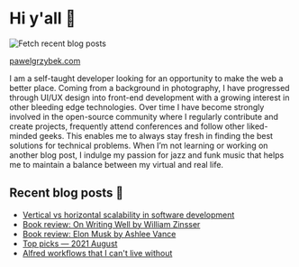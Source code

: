 # Hi y'all 👋

![Fetch recent blog posts](https://github.com/pawelgrzybek/pawelgrzybek/workflows/Fetch%20recent%20blog%20posts/badge.svg)

[pawelgrzybek.com](https://pawelgrzybek.com)

I am a self-taught developer looking for an opportunity to make the web a better place. Coming from a background in photography, I have progressed through UI/UX design into front-end development with a growing interest in other bleeding edge technologies. Over time I have become strongly involved in the open-source community where I regularly contribute and create projects, frequently attend conferences and follow other liked-minded geeks. This enables me to always stay fresh in finding the best solutions for technical problems. When I’m not learning or working on another blog post, I indulge my passion for jazz and funk music that helps me to maintain a balance between my virtual and real life.

## Recent blog posts 📝

<!-- FEED-START -->
- [Vertical vs horizontal scalability in software development](https://pawelgrzybek.com/vertical-vs-horizontal-scalability-in-software-development/)
- [Book review: On Writing Well by William Zinsser](https://pawelgrzybek.com/book-review-on-writing-well-by-william-zinsser/)
- [Book review: Elon Musk by Ashlee Vance](https://pawelgrzybek.com/book-review-elon-musk-by-ashlee-vance/)
- [Top picks — 2021 August](https://pawelgrzybek.com/top-picks-2021-august/)
- [Alfred workflows that I can't live without](https://pawelgrzybek.com/alfred-workflows-that-i-cant-live-without/)
<!-- FEED-END -->